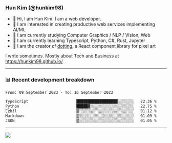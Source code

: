 ### Hun Kim (@hunkim98)

- 👋 Hi, I am Hun Kim. I am a web developer. 
- 🤔 I am interested in creating productive web services implementing AI/ML
- 🔭 I am currently studying Computer Graphics / NLP / Vision, Web 
- 🌱 I am currently learning Typescript, Python, C#, Rust, Jupyter
- 🎨 I am the creator of [dotting](hunkim98.github.io/dotting), a React component library for pixel art

I write sometimes. Mostly about Tech and Business at https://hunkim98.github.io/

---
### 📊 Recent development breakdown
<!--START_SECTION:waka-->

```txt
From: 09 September 2023 - To: 16 September 2023

TypeScript                     ██████████████████░░░░░░░   72.36 %
Python                         █████▓░░░░░░░░░░░░░░░░░░░   22.75 %
Ezhil                          ▒░░░░░░░░░░░░░░░░░░░░░░░░   01.12 %
Markdown                       ▒░░░░░░░░░░░░░░░░░░░░░░░░   01.09 %
JSON                           ▒░░░░░░░░░░░░░░░░░░░░░░░░   01.05 %
```

<!--END_SECTION:waka-->
---

<!-- <div align='center'> -->
  <img align="center" src="https://github-readme-stats.vercel.app/api?username=hunkim98&theme=dark&show_icons=true"/>
<!-- </div> -->
<!--
**hunkim98/hunkim98** is a ✨ _special_ ✨ repository because its `README.md` (this file) appears on your GitHub profile.

Here are some ideas to get you started:

- 🔭 I’m currently working on ...
- 🌱 I’m currently learning ...
- 👯 I’m looking to collaborate on ...
- 🤔 I’m looking for help with ...
- 💬 Ask me about ...
- 📫 How to reach me: ...
- 😄 Pronouns: ...
- ⚡ Fun fact: ...
-->
